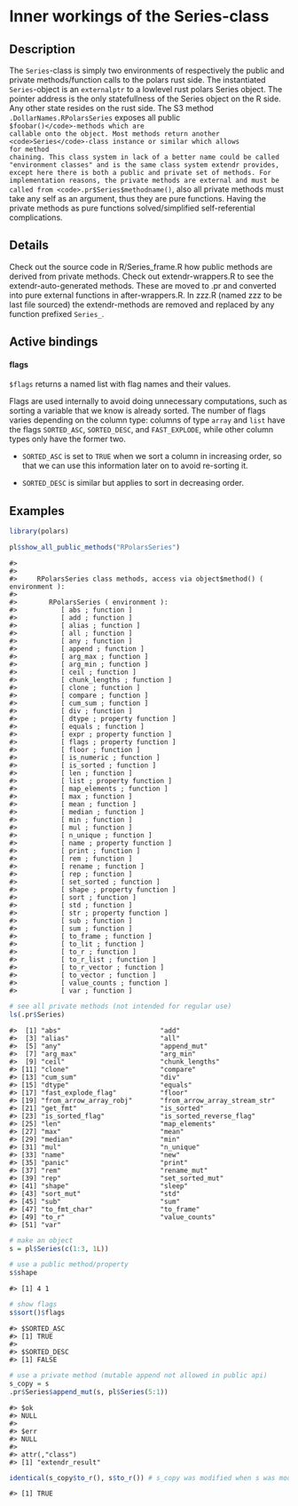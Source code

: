 

# Inner workings of the Series-class

## Description

The <code>Series</code>-class is simply two environments of respectively
the public and private methods/function calls to the polars rust side.
The instantiated <code>Series</code>-object is an
<code>externalptr</code> to a lowlevel rust polars Series object. The
pointer address is the only statefullness of the Series object on the R
side. Any other state resides on the rust side. The S3 method
<code>.DollarNames.RPolarsSeries</code> exposes all public
<code style="white-space: pre;">$foobar()</code>-methods which are
callable onto the object. Most methods return another
<code>Series</code>-class instance or similar which allows for method
chaining. This class system in lack of a better name could be called
"environment classes" and is the same class system extendr provides,
except here there is both a public and private set of methods. For
implementation reasons, the private methods are external and must be
called from <code>.pr$Series$methodname()</code>, also all private
methods must take any self as an argument, thus they are pure functions.
Having the private methods as pure functions solved/simplified
self-referential complications.

## Details

Check out the source code in R/Series_frame.R how public methods are
derived from private methods. Check out extendr-wrappers.R to see the
extendr-auto-generated methods. These are moved to .pr and converted
into pure external functions in after-wrappers.R. In zzz.R (named zzz to
be last file sourced) the extendr-methods are removed and replaced by
any function prefixed <code>Series\_</code>.

## Active bindings

<h4>
flags
</h4>

<code style="white-space: pre;">$flags</code> returns a named list with
flag names and their values.

Flags are used internally to avoid doing unnecessary computations, such
as sorting a variable that we know is already sorted. The number of
flags varies depending on the column type: columns of type
<code>array</code> and <code>list</code> have the flags
<code>SORTED_ASC</code>, <code>SORTED_DESC</code>, and
<code>FAST_EXPLODE</code>, while other column types only have the former
two.

<ul>
<li>

<code>SORTED_ASC</code> is set to <code>TRUE</code> when we sort a
column in increasing order, so that we can use this information later on
to avoid re-sorting it.

</li>
<li>

<code>SORTED_DESC</code> is similar but applies to sort in decreasing
order.

</li>
</ul>

## Examples

``` r
library(polars)

pl$show_all_public_methods("RPolarsSeries")
```

    #> 
    #> 
    #>     RPolarsSeries class methods, access via object$method() ( environment ):
    #> 
    #>        RPolarsSeries ( environment ):
    #>           [ abs ; function ]
    #>           [ add ; function ]
    #>           [ alias ; function ]
    #>           [ all ; function ]
    #>           [ any ; function ]
    #>           [ append ; function ]
    #>           [ arg_max ; function ]
    #>           [ arg_min ; function ]
    #>           [ ceil ; function ]
    #>           [ chunk_lengths ; function ]
    #>           [ clone ; function ]
    #>           [ compare ; function ]
    #>           [ cum_sum ; function ]
    #>           [ div ; function ]
    #>           [ dtype ; property function ]
    #>           [ equals ; function ]
    #>           [ expr ; property function ]
    #>           [ flags ; property function ]
    #>           [ floor ; function ]
    #>           [ is_numeric ; function ]
    #>           [ is_sorted ; function ]
    #>           [ len ; function ]
    #>           [ list ; property function ]
    #>           [ map_elements ; function ]
    #>           [ max ; function ]
    #>           [ mean ; function ]
    #>           [ median ; function ]
    #>           [ min ; function ]
    #>           [ mul ; function ]
    #>           [ n_unique ; function ]
    #>           [ name ; property function ]
    #>           [ print ; function ]
    #>           [ rem ; function ]
    #>           [ rename ; function ]
    #>           [ rep ; function ]
    #>           [ set_sorted ; function ]
    #>           [ shape ; property function ]
    #>           [ sort ; function ]
    #>           [ std ; function ]
    #>           [ str ; property function ]
    #>           [ sub ; function ]
    #>           [ sum ; function ]
    #>           [ to_frame ; function ]
    #>           [ to_lit ; function ]
    #>           [ to_r ; function ]
    #>           [ to_r_list ; function ]
    #>           [ to_r_vector ; function ]
    #>           [ to_vector ; function ]
    #>           [ value_counts ; function ]
    #>           [ var ; function ]

``` r
# see all private methods (not intended for regular use)
ls(.pr$Series)
```

    #>  [1] "abs"                         "add"                        
    #>  [3] "alias"                       "all"                        
    #>  [5] "any"                         "append_mut"                 
    #>  [7] "arg_max"                     "arg_min"                    
    #>  [9] "ceil"                        "chunk_lengths"              
    #> [11] "clone"                       "compare"                    
    #> [13] "cum_sum"                     "div"                        
    #> [15] "dtype"                       "equals"                     
    #> [17] "fast_explode_flag"           "floor"                      
    #> [19] "from_arrow_array_robj"       "from_arrow_array_stream_str"
    #> [21] "get_fmt"                     "is_sorted"                  
    #> [23] "is_sorted_flag"              "is_sorted_reverse_flag"     
    #> [25] "len"                         "map_elements"               
    #> [27] "max"                         "mean"                       
    #> [29] "median"                      "min"                        
    #> [31] "mul"                         "n_unique"                   
    #> [33] "name"                        "new"                        
    #> [35] "panic"                       "print"                      
    #> [37] "rem"                         "rename_mut"                 
    #> [39] "rep"                         "set_sorted_mut"             
    #> [41] "shape"                       "sleep"                      
    #> [43] "sort_mut"                    "std"                        
    #> [45] "sub"                         "sum"                        
    #> [47] "to_fmt_char"                 "to_frame"                   
    #> [49] "to_r"                        "value_counts"               
    #> [51] "var"

``` r
# make an object
s = pl$Series(c(1:3, 1L))

# use a public method/property
s$shape
```

    #> [1] 4 1

``` r
# show flags
s$sort()$flags
```

    #> $SORTED_ASC
    #> [1] TRUE
    #> 
    #> $SORTED_DESC
    #> [1] FALSE

``` r
# use a private method (mutable append not allowed in public api)
s_copy = s
.pr$Series$append_mut(s, pl$Series(5:1))
```

    #> $ok
    #> NULL
    #> 
    #> $err
    #> NULL
    #> 
    #> attr(,"class")
    #> [1] "extendr_result"

``` r
identical(s_copy$to_r(), s$to_r()) # s_copy was modified when s was modified
```

    #> [1] TRUE
